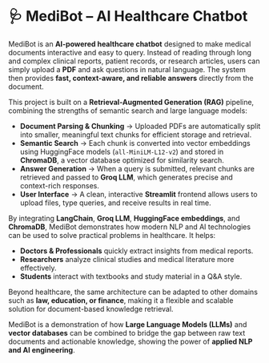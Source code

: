 
# 🩺 MediBot – AI Healthcare Chatbot

MediBot is an **AI-powered healthcare chatbot** designed to make medical documents interactive and easy to query. Instead of reading through long and complex clinical reports, patient records, or research articles, users can simply upload a **PDF** and ask questions in natural language. The system then provides **fast, context-aware, and reliable answers** directly from the document.

This project is built on a **Retrieval-Augmented Generation (RAG)** pipeline, combining the strengths of semantic search and large language models:

*  **Document Parsing & Chunking** → Uploaded PDFs are automatically split into smaller, meaningful text chunks for efficient storage and retrieval.
*  **Semantic Search** → Each chunk is converted into vector embeddings using HuggingFace models (`all-MiniLM-L12-v2`) and stored in **ChromaDB**, a vector database optimized for similarity search.
*  **Answer Generation** → When a query is submitted, relevant chunks are retrieved and passed to **Groq LLM**, which generates precise and context-rich responses.
*  **User Interface** → A clean, interactive **Streamlit** frontend allows users to upload files, type queries, and receive results in real time.

By integrating **LangChain**, **Groq LLM**, **HuggingFace embeddings**, and **ChromaDB**, MediBot demonstrates how modern NLP and AI technologies can be used to solve practical problems in healthcare. It helps:

*  **Doctors & Professionals** quickly extract insights from medical reports.
*  **Researchers** analyze clinical studies and medical literature more effectively.
*  **Students** interact with textbooks and study material in a Q\&A style.

Beyond healthcare, the same architecture can be adapted to other domains such as **law, education, or finance**, making it a flexible and scalable solution for document-based knowledge retrieval.

MediBot is a demonstration of how **Large Language Models (LLMs)** and **vector databases** can be combined to bridge the gap between raw text documents and actionable knowledge, showing the power of **applied NLP and AI engineering**.

